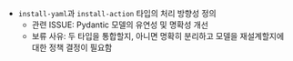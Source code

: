 - `install-yaml`과 `install-action` 타입의 처리 방향성 정의
  - 관련 ISSUE: Pydantic 모델의 유연성 및 명확성 개선
  - 보류 사유: 두 타입을 통합할지, 아니면 명확히 분리하고 모델을 재설계할지에 대한 정책 결정이 필요함